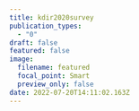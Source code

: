 ```yaml
---
title: kdir2020survey
publication_types:
  - "0"
draft: false
featured: false
image:
  filename: featured
  focal_point: Smart
  preview_only: false
date: 2022-07-20T14:11:02.163Z
---
```

